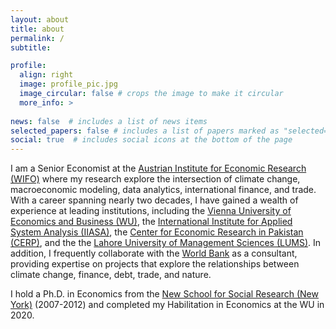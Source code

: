```yaml
---
layout: about
title: about
permalink: /
subtitle: 

profile:
  align: right
  image: profile_pic.jpg
  image_circular: false # crops the image to make it circular
  more_info: >
    
news: false  # includes a list of news items
selected_papers: false # includes a list of papers marked as "selected={true}"
social: true  # includes social icons at the bottom of the page
---
```


I am a Senior Economist at the [Austrian Institute for Economic Research (WIFO)](https://www.wifo.ac.at) where my research explore the intersection of climate change, macroeconomic modeling, data analytics, international finance, and trade. With a career spanning nearly two decades, I have gained a wealth of experience at leading institutions, including the [Vienna University of Economics and Business (WU)](https://www.wu.ac.at/), the [International Institute for Applied System Analysis (IIASA)](https://iiasa.ac.at/), the [Center for Economic Research in Pakistan (CERP)](https://www.cerp.org.pk), and the the [Lahore University of Management Sciences (LUMS)](https://lums.edu.pk/). In addition, I frequently collaborate with the [World Bank](https://www.worldbank.org) as a consultant, providing expertise on projects that explore the relationships between climate change, finance, debt, trade, and nature.


I hold a Ph.D. in Economics from the [New School for Social Research (New York)](https://www.newschool.edu/nssr/) (2007-2012) and completed my Habilitation in Economics at the WU in 2020.

